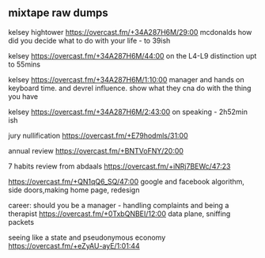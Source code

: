 ## mixtape raw dumps


kelsey hightower https://overcast.fm/+34A287H6M/29:00 mcdonalds how did you decide what to do with your life - to 39ish

kelsey https://overcast.fm/+34A287H6M/44:00 on the L4-L9 distinction upt to 55mins

kelsey https://overcast.fm/+34A287H6M/1:10:00 manager and hands on keyboard time. and devrel influence. show what they cna do with the thing you have

kelsey https://overcast.fm/+34A287H6M/2:43:00 on speaking - 2h52min ish

jury nullification https://overcast.fm/+E79hodmls/31:00 


annual review https://overcast.fm/+BNTVoFNY/20:00

7 habits review from abdaals https://overcast.fm/+iNRj7BEWc/47:23


https://overcast.fm/+QN1qQ6_SQ/47:00 google and facebook algorithm, side doors,making home page, redesign



career: should you be a manager - handling complaints and being a therapist https://overcast.fm/+0TxbQNBEI/12:00 data plane, sniffing packets

seeing like a state and pseudonymous economy https://overcast.fm/+eZyAU-ayE/1:01:44



